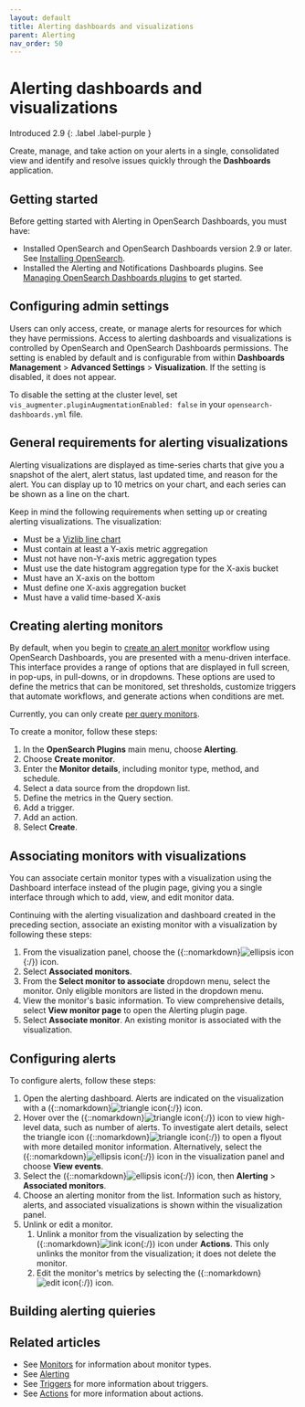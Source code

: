 ```yaml
---
layout: default
title: Alerting dashboards and visualizations 
parent: Alerting
nav_order: 50
---
```


# Alerting dashboards and visualizations
Introduced 2.9
{: .label .label-purple }

Create, manage, and take action on your alerts in a single, consolidated view and identify and resolve issues quickly through the **Dashboards** application.

## Getting started 

Before getting started with Alerting in OpenSearch Dashboards, you must have:

- Installed OpenSearch and OpenSearch Dashboards version 2.9 or later. See [Installing OpenSearch]({{site.url}}{{site.baseurl}}/install-and-configure/install-opensearch/index/).
- Installed the Alerting and Notifications Dashboards plugins. See [Managing OpenSearch Dashboards plugins]({{site.url}}{{site.baseurl}}/install-and-configure/install-dashboards/plugins/) to get started.

## Configuring admin settings

Users can only access, create, or manage alerts for resources for which they have permissions. Access to alerting dashboards and visualizations is controlled by OpenSearch and OpenSearch Dashboards permissions. The setting is enabled by default and is configurable from within **Dashboards Management** > **Advanced Settings** > **Visualization**. If the setting is disabled, it does not appear. 

To disable the setting at the cluster level, set `vis_augmenter.pluginAugmentationEnabled: false` in your `opensearch-dashboards.yml` file.

## General requirements for alerting visualizations

Alerting visualizations are displayed as time-series charts that give you a snapshot of the alert, alert status, last updated time, and reason for the alert. You can display up to 10 metrics on your chart, and each series can be shown as a line on the chart.

Keep in mind the following requirements when setting up or creating alerting visualizations. The visualization:

- Must be a [Vizlib line chart](https://community.vizlib.com/support/solutions/articles/35000107262-vizlib-line-chart-introduction)
- Must contain at least a Y-axis metric aggregation
- Must not have non-Y-axis metric aggregation types
- Must use the date histogram aggregation type for the X-axis bucket
- Must have an X-axis on the bottom
- Must define one X-axis aggregation bucket
- Must have a valid time-based X-axis

## Creating alerting monitors

By default, when you begin to [create an alert monitor]({{site.url}}{{site.baseurl}}/observing-your-data/alerting/index/#creating-an-alert-monitor) workflow using OpenSearch Dashboards, you are presented with a menu-driven interface. This interface provides a range of options that are displayed in full screen, in pop-ups, in pull-downs, or in dropdowns. These options are used to define the metrics that can be monitored, set thresholds, customize triggers that automate workflows, and generate actions when conditions are met. 

Currently, you can only create [per query monitors]({{site.url}}{{site.baseurl}}/observing-your-data/alerting/monitors/).

To create a monitor, follow these steps:

1. In the **OpenSearch Plugins** main menu, choose **Alerting**.
2. Choose **Create monitor**.
3. Enter the **Monitor details**, including monitor type, method, and schedule.
4. Select a data source from the dropdown list.	
5. Define the metrics in the Query section.	
6. Add a trigger.
7. Add an action.
8. Select **Create**.

## Associating monitors with visualizations

You can associate certain monitor types with a visualization using the Dashboard interface instead of the plugin page, giving you a single interface through which to add, view, and edit monitor data.

Continuing with the alerting visualization and dashboard created in the preceding section, associate an existing monitor with a visualization by following these steps: 

1. From the visualization panel, choose the ({::nomarkdown}<img src="{{site.url}}{{site.baseurl}}/images/ellipsis-icon.png" class="inline-icon" alt="ellipsis icon"/>{:/}) icon.
2. Select **Associated monitors**.
3. From the **Select monitor to associate** dropdown menu, select the monitor. Only eligible monitors are listed in the dropdown menu. 
4. View the monitor's basic information. To view comprehensive details, select **View monitor page** to open the Alerting plugin page.
5. Select **Associate monitor**. An existing monitor is associated with the visualization.

##  Configuring alerts

To configure alerts, follow these steps:

1. Open the alerting dashboard. Alerts are indicated on the visualization with a ({::nomarkdown}<img src="{{site.url}}{{site.baseurl}}/images/dashboards/triangle-icon.png" class="inline-icon" alt="triangle icon"/>{:/}) icon. 
2. Hover over the ({::nomarkdown}<img src="{{site.url}}{{site.baseurl}}/images/dashboards/triangle-icon.png" class="inline-icon" alt="triangle icon"/>{:/}) icon to view high-level data, such as number of alerts. To investigate alert details, select the triangle icon ({::nomarkdown}<img src="{{site.url}}{{site.baseurl}}/images/dashboards/triangle-icon.png" class="inline-icon" alt="triangle icon"/>{:/}) to open a flyout with more detailed monitor information. Alternatively, select the ({::nomarkdown}<img src="{{site.url}}{{site.baseurl}}/images/ellipsis-icon.png" class="inline-icon" alt="ellipsis icon"/>{:/}) icon in the visualization panel and choose **View events**.
3. Select the ({::nomarkdown}<img src="{{site.url}}{{site.baseurl}}/images/ellipsis-icon.png" class="inline-icon" alt="ellipsis icon"/>{:/}) icon, then **Alerting** > **Associated monitors**.
4. Choose an alerting monitor from the list. Information such as history, alerts, and associated visualizations is shown within the visualization panel.
5. Unlink or edit a monitor. 
   1. Unlink a monitor from the visualization by selecting the ({::nomarkdown}<img src="{{site.url}}{{site.baseurl}}/images/dashboards/link-icon.png" class="inline-icon" alt="link icon"/>{:/}) icon under **Actions**. This only unlinks the monitor from the visualization; it does not delete the monitor.
   2. Edit the monitor's metrics by selecting the ({::nomarkdown}<img src="{{site.url}}{{site.baseurl}}/images/dashboards/edit-icon.png" class="inline-icon" alt="edit icon"/>{:/}) icon.

## Building alerting quieries



## Related articles 

- See [Monitors]({{site.url}}{{site.baseurl}}/observing-your-data/alerting/monitors/) for information about monitor types.
- See [Alerting]({{site.url}}{{site.baseurl}}/observing-your-data/alerting/index/)
- See [Triggers]({{site.url}}{{site.baseurl}}/observing-your-data/alerting/triggers/) for more information about triggers.
- See [Actions]({{site.url}}{{site.baseurl}}/observing-your-data/alerting/actions/) for more information about actions.

